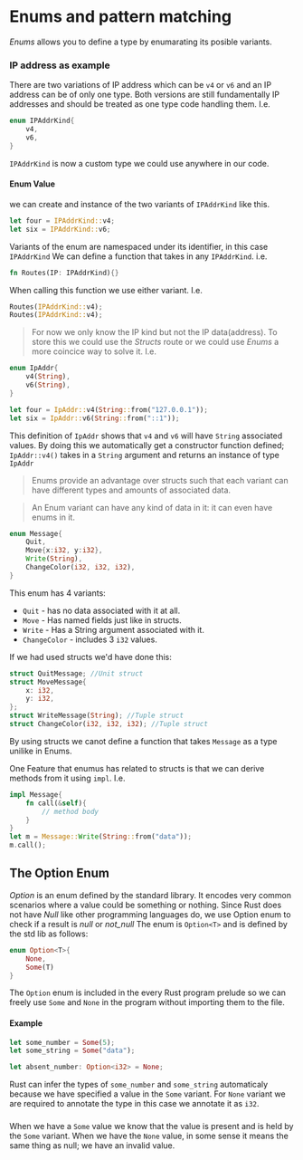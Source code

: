 # Enums and pattern matching

_Enums_ allows you to define a type by enumarating its posible variants.

### IP address as example

There are two variations of IP address which can be `v4` or `v6` and an IP address can be of only one type. Both versions are still fundamentally IP addresses and should be treated as one type code handling them.
I.e.

```Rust
enum IPAddrKind{
    v4,
    v6,
}
```

`IPAddrKind` is now a custom type we could use anywhere in our code.

#### Enum Value

we can create and instance of the two variants of `IPAddrKind` like this.

```Rust
let four = IPAddrKind::v4;
let six = IPAddrKind::v6;
```

Variants of the enum are namespaced under its identifier, in this case `IPAddrKind`
We can define a function that takes in any `IPAddrKind`. i.e.

```Rust
fn Routes(IP: IPAddrKind){}
```

When calling this function we use either variant. I.e.

```Rust
Routes(IPAddrKind::v4);
Routes(IPAddrKind::v4);
```

> For now we only know the IP kind but not the IP data(address). To store this we could use the _Structs_ route or we could use _Enums_ a more coincice way to solve it.
> I.e.

```Rust
enum IpAddr{
    v4(String),
    v6(String),
}

let four = IpAddr::v4(String::from("127.0.0.1"));
let six = IpAddr::v6(String::from("::1"));
```

This definition of `IpAddr` shows that `v4` and `v6` will have `String` associated values.
By doing this we automatically get a constructor function defined; `IpAddr::v4()` takes in a `String` argument and returns an instance of type `IpAddr`

> Enums provide an advantage over structs such that each variant can have different types and amounts of associated data.

> An Enum variant can have any kind of data in it: it can even have enums in it.

```Rust
enum Message{
    Quit,
    Move{x:i32, y:i32},
    Write(String),
    ChangeColor(i32, i32, i32),
}
```

This enum has 4 variants:

- `Quit` - has no data associated with it at all.
- `Move` - Has named fields just like in structs.
- `Write` - Has a String argument associated with it.
- `ChangeColor` - includes 3 `i32` values.

If we had used structs we'd have done this:

```Rust
struct QuitMessage; //Unit struct
struct MoveMessage{
    x: i32,
    y: i32,
};
struct WriteMessage(String); //Tuple struct
struct ChangeColor(i32, i32, i32); //Tuple struct
```

By using structs we canot define a function that takes `Message` as a type unilike in Enums.

One Feature that enumus has related to structs is that we can derive methods from it using `impl`. I.e.

```Rust
impl Message{
    fn call(&self){
        // method body
    }
}
let m = Message::Write(String::from("data"));
m.call();
```

## The Option Enum

_Option_ is an enum defined by the standard library.
It encodes very common scenarios where a value could be something or nothing.
Since Rust does not have _Null_ like other programming languages do, we use Option enum to check if a result is _null_ or _not_null_
The enum is `Option<T>` and is defined by the std lib as follows:

```Rust
enum Option<T>{
    None,
    Some(T)
}
```

The `Option` enum is included in the every Rust program prelude so we can freely use `Some` and `None` in the program without importing them to the file.

#### Example

```Rust
let some_number = Some(5);
let some_string = Some("data");

let absent_number: Option<i32> = None;
```

Rust can infer the types of `some_number` and `some_string` automaticaly because we have specified a value in the `Some` variant. For `None` variant we are required to annotate the type in this case we annotate it as `i32`.

###

When we have a `Some` value we know that the value is present and is held by the `Some` variant.
When we have the `None` value, in some sense it means the same thing as null; we have an invalid value.
